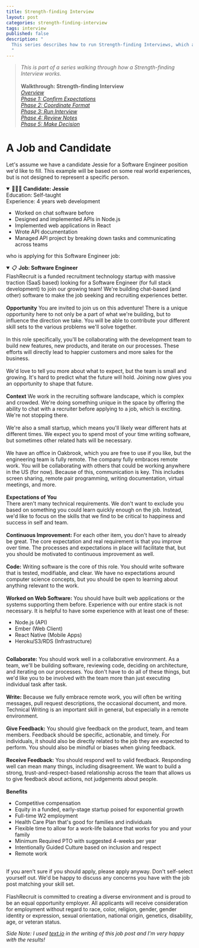 ```yaml
---
title: Strength-finding Interview
layout: post
categories: strength-finding-interview
tags: interview
published: false
description: "
  This series describes how to run Strength-finding Interviews, which are designed to highlight candidates' strengths. We love it and so do candidates!
  "
---
```



> _This is part of a series walking through how a Strength-finding Interview works._<br>
> <br>
> **Walkthrough: Strength-finding Interview**<br>
> <a href="overview">_Overview_</a><br>
> <a href="phase-1">_Phase 1: Confirm Expectations_</a><br>
> <a href="phase-2">_Phase 2: Coordinate Format_</a><br>
> <a href="phase-3">_Phase 3: Run Interview_</a><br>
> <a href="phase-4">_Phase 4: Review Notes_</a><br>
> <a href="phase-5">_Phase 5: Make Decision_</a><br>



# A Job and Candidate

Let's assume we have a candidate Jessie for a Software Engineer position we'd like to fill. This example will be based on some real world experiences, but is not designed to represent a specific person.


<details open>
<summary>👩🏾‍💻 <b>Candidate: Jessie</b></summary>
<div class="content">
  Education: Self-taught<br>
  Experience: 4 years web development<br>
  
  <ul>
    <li>Worked on chat software before</li>
    <li>Designed and implemented APIs in Node.js</li>
    <li>Implemented web applications in React</li>
    <li>Wrote API documentation</li>
    <li>Managed API project by breaking down tasks and communicating across teams</li>
  </ul>
</div>
</details>


who is applying for this Software Engineer job:


<details open>
<summary>📋 <b>Job: Software Engineer</b></summary>
<div class="content">
  FlashRecruit is a funded recruitment technology startup with massive traction (SaaS based) looking for a Software Engineer (for full stack development) to join our growing team! We're building chat-based (and other) software to make the job seeking and recruiting experiences better.<br>
  <br>
  <strong>Opportunity</strong>
  You are invited to join us on this adventure! There is a unique opportunity here to not only be a part of what we're building, but to influence the direction we take. You will be able to contribute your different skill sets to the various problems we'll solve together.<br>
  <br>
  In this role specifically, you'll be collaborating with the development team to build new features, new products, and iterate on our processes. These efforts will directly lead to happier customers and more sales for the business.<br>
  <br>
  We'd love to tell you more about what to expect, but the team is small and growing. It's hard to predict what the future will hold. Joining now gives you an opportunity to shape that future.<br>
  <br>
  <strong>Context</strong>
  We work in the recruiting software landscape, which is complex and crowded. We're doing something unique in the space by offering the ability to chat with a recruiter before applying to a job, which is exciting. We're not stopping there.<br>
  <br>
  We're also a small startup, which means you'll likely wear different hats at different times. We expect you to spend most of your time writing software, but sometimes other related hats will be necessary.<br>
  <br>
  We have an office in Oakbrook, which you are free to use if you like, but the engineering team is fully remote. The company fully embraces remote work. You will be collaborating with others that could be working anywhere in the US (for now). Because of this, communication is key. This includes screen sharing, remote pair programming, writing documentation, virtual meetings, and more.<br>
  <br>
  <strong>Expectations of You</strong><br>
  There aren't many technical requirements. We don't want to exclude you based on something you could learn quickly enough on the job. Instead, we'd like to focus on the skills that we find to be critical to happiness and success in self and team.<br>
  <br>
  <strong>Continuous Improvement:</strong> For each other item, you don't have to already be great. The core expectation and real requirement is that you improve over time. The processes and expectations in place will facilitate that, but you should be motivated to continuous improvement as well.<br>
  <br>
  <strong>Code:</strong> Writing software is the core of this role. You should write software that is tested, modifiable, and clear. We have no expectations around computer science concepts, but you should be open to learning about anything relevant to the work.<br>
  <br>
  <strong>Worked on Web Software:</strong> You should have built web applications or the systems supporting them before. Experience with our entire stack is not necessary. It is helpful to have some experience with at least one of these:<br>
  <ul>
    <li>Node.js (API)</li>
    <li>Ember (Web Client)</li>
    <li>React Native (Mobile Apps)</li>
    <li>Heroku/S3/RDS (Infrastructure)</li>
  </ul>
  <br>
  <strong>Collaborate:</strong> You should work well in a collaborative environment. As a team, we'll be building software, reviewing code, deciding on architecture, and iterating on our processes. You don't have to do all of these things, but we'd like you to be involved with the team more than just executing individual task after task.<br>
  <br>
  <strong>Write:</strong> Because we fully embrace remote work, you will often be writing messages, pull request descriptions, the occasional document, and more. Technical Writing is an important skill in general, but especially in a remote environment.<br>
  <br>
  <strong>Give Feedback:</strong> You should give feedback on the product, team, and team members. Feedback should be specific, actionable, and timely. For individuals, it should also be directly related to the job they are expected to perform. You should also be mindful or biases when giving feedback.<br>
  <br>
  <strong>Receive Feedback:</strong> You should respond well to valid feedback. Responding well can mean many things, including disagreement. We want to build a strong, trust-and-respect-based relationship across the team that allows us to give feedback about actions, not judgements about people.<br>
  <br>
  <strong>Benefits</strong><br>
  <ul>
    <li>Competitive compensation</li>
    <li>Equity in a funded, early-stage startup poised for exponential growth</li>
    <li>Full-time W2 employment</li>
    <li>Health Care Plan that's good for families and individuals</li>
    <li>Flexible time to allow for a work-life balance that works for you and your family</li>
    <li>Minimum Required PTO with suggested 4-weeks per year</li>
    <li>Intentionally Guided Culture based on inclusion and respect</li>
    <li>Remote work</li>
  </ul>
  <br>
  If you aren't sure if you should apply, please apply anyway. Don't self-select yourself out. We'd be happy to discuss any concerns you have with the job post matching your skill set.<br>
  <br>
  FlashRecruit is committed to creating a diverse environment and is proud to be an equal opportunity employer. All applicants will receive consideration for employment without regard to race, color, religion, gender, gender identity or expression, sexual orientation, national origin, genetics, disability, age, or veteran status.<br>
</div>
</details>


*Side Note: I used [text.io](https://textio.com/) in the writing of this job post and I'm very happy with the results!*

